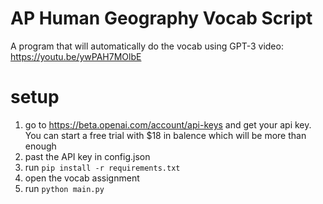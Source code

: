 # AP Human Geography Vocab Script
 A program that will automatically do the vocab using GPT-3
 video: https://youtu.be/ywPAH7MOlbE

# setup
1. go to https://beta.openai.com/account/api-keys and get your api key. You can start a free trial with $18 in balence which will be more than enough
2. past the API key in config.json
3. run `pip install -r requirements.txt`
3. open the vocab assignment
4. run `python main.py`